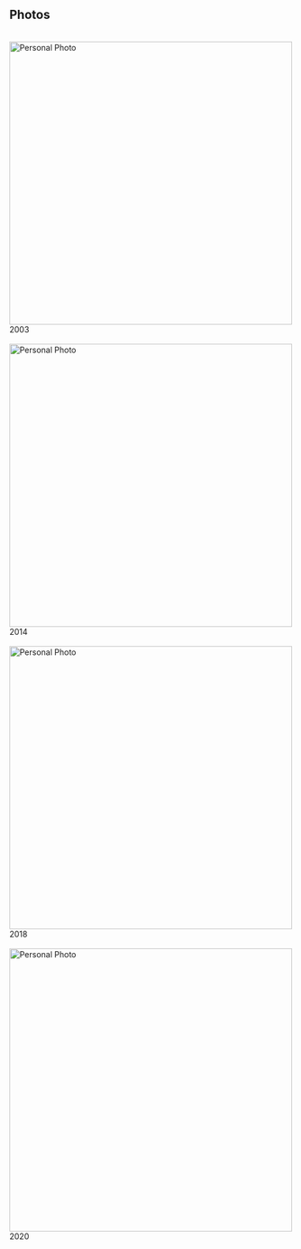 ## Photos
<br>
<img alt="Personal Photo" src="https://github.com/steenblikrs/2021-Spring-Studio/blob/gh-pages/students/Sarry/%E5%BE%AE%E4%BF%A1%E5%9B%BE%E7%89%87_20210304110631.jpg?raw=true" width="500">
<br>2003
<br>
<br><img alt="Personal Photo" src="https://github.com/steenblikrs/2021-Spring-Studio/blob/gh-pages/students/Sarry/%E5%BE%AE%E4%BF%A1%E5%9B%BE%E7%89%87_20210304110637.jpg?raw=true" width="500">
<br>2014
<br>
<br><img alt="Personal Photo" src="https://github.com/steenblikrs/2021-Spring-Studio/blob/gh-pages/students/Sarry/%E5%BE%AE%E4%BF%A1%E5%9B%BE%E7%89%87_20210304110640.jpg?raw=true" width="500">
<br>2018
<br>
<br><img alt="Personal Photo" src="https://github.com/steenblikrs/2021-Spring-Studio/blob/gh-pages/students/Sarry/%E5%BE%AE%E4%BF%A1%E5%9B%BE%E7%89%87_20210304110628.jpg?raw=true" width="500">
<br>2020
